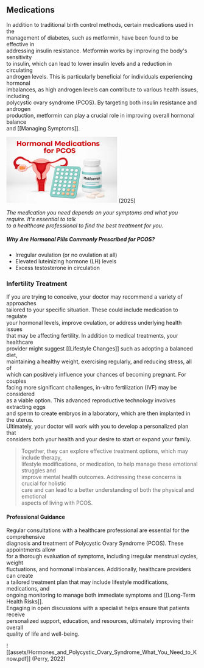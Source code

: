 ## Medications

In addition to traditional birth control methods, certain medications used in the  
management of diabetes, such as metformin, have been found to be effective in  
addressing insulin resistance. Metformin works by improving the body's sensitivity  
to insulin, which can lead to lower insulin levels and a reduction in circulating  
androgen levels. This is particularly beneficial for individuals experiencing hormonal  
imbalances, as high androgen levels can contribute to various health issues, including  
polycystic ovary syndrome (PCOS). By targeting both insulin resistance and androgen  
production, metformin can play a crucial role in improving overall hormonal balance  
and [[Managing Symptoms]]. 

![PCOS Medictions](image-3.png)
(2025)

*The medication you need depends on your symptoms and what you require. It's essential to talk  
to a healthcare professional to find the best treatment for you.*

##### Why Are Hormonal Pills Commonly Prescribed for PCOS?

- Irregular ovulation (or no ovulation at all)
- Elevated luteinizing hormone (LH) levels
- Excess testosterone in circulation

### Infertility Treatment

If you are trying to conceive, your doctor may recommend a variety of approaches  
tailored to your specific situation. These could include medication to regulate  
your hormonal levels, improve ovulation, or address underlying health issues  
that may be affecting fertility. In addition to medical treatments, your healthcare  
provider might suggest [[Lifestyle Changes]] such as adopting a balanced diet,  
maintaining a healthy weight, exercising regularly, and reducing stress, all of  
which can positively influence your chances of becoming pregnant. For couples  
facing more significant challenges, in-vitro fertilization (IVF) may be considered  
as a viable option. This advanced reproductive technology involves extracting eggs  
and sperm to create embryos in a laboratory, which are then implanted in the uterus.  
Ultimately, your doctor will work with you to develop a personalized plan that  
considers both your health and your desire to start or expand your family.


> Together, they can explore effective treatment options, which may include therapy,  
> lifestyle modifications, or medication, to help manage these emotional struggles and  
> improve mental health outcomes. Addressing these concerns is crucial for holistic  
> care and can lead to a better understanding of both the physical and emotional  
> aspects of living with PCOS.


#### Professional Guidance

Regular consultations with a healthcare professional are essential for the comprehensive  
diagnosis and treatment of Polycystic Ovary Syndrome (PCOS). These appointments allow  
for a thorough evaluation of symptoms, including irregular menstrual cycles, weight  
fluctuations, and hormonal imbalances. Additionally, healthcare providers can create  
a tailored treatment plan that may include lifestyle modifications, medications, and  
ongoing monitoring to manage both immediate symptoms and [[Long-Term Health Risks]].  
Engaging in open discussions with a specialist helps ensure that patients receive  
personalized support, education, and resources, ultimately improving their overall  
quality of life and well-being.

![[assets/Hormones_and_Polycystic_Ovary_Syndrome_What_You_Need_to_Know.pdf]]
(Perry, 2022)
